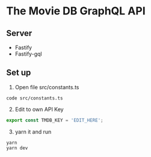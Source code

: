 # The Movie DB GraphQL API

## Server

-   Fastify
-   Fastify-gql

## Set up

1. Open file src/constants.ts

```
code src/constants.ts
```

2. Edit to own API Key

```typescript
export const TMDB_KEY = 'EDIT_HERE';
```

3. yarn it and run

```
yarn
yarn dev
```
